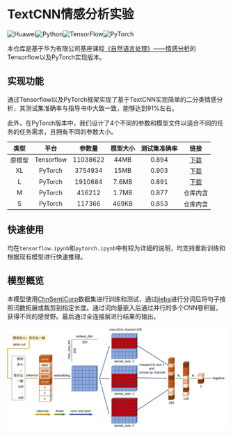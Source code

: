 # TextCNN情感分析实验

![Huawei](https://img.shields.io/badge/Huawei-%23FF0000.svg?style=for-the-badge&logo=huawei&logoColor=white)![Python](https://img.shields.io/badge/python-3670A0?style=for-the-badge&logo=python&logoColor=ffdd54)![TensorFlow](https://img.shields.io/badge/TensorFlow-%23FF6F00.svg?style=for-the-badge&logo=TensorFlow&logoColor=white)![PyTorch](https://img.shields.io/badge/PyTorch-%23EE4C2C.svg?style=for-the-badge&logo=PyTorch&logoColor=white)

本仓库是基于华为有限公司基座课程[《自然语言处理》——情感分析](https://connect.huaweicloud.com/courses/learn/course-v1:HuaweiX+CBUCNXA028+Self-paced/about)的Tensorflow以及PyTorch实现版本。

## 实现功能

通过Tensorflow以及PyTorch框架实现了基于TextCNN实现简单的二分类情感分析，其测试集准确率与指导书中大致一致，能够达到91%左右。

此外，在PyTorch版本中，我们设计了4个不同的参数和模型文件以适合不同的任务的任务需求，且拥有不同的参数大小。

|  类型  |    平台    |  参数量  | 模型大小 | 测试集准确率 |                             链接                             |
| :----: | :--------: | :------: | :------: | :----------: | :----------------------------------------------------------: |
| 原模型 | Tensorflow | 11038622 |   44MB   |    0.894     | [下载](https://pan.baidu.com/s/1ekZin3XVA0OntkX4RbWIJw?pwd=5qkl ) |
|   XL   |  PyTorch   | 3754934  |   15MB   |    0.903     | [下载](https://pan.baidu.com/s/1ekZin3XVA0OntkX4RbWIJw?pwd=5qkl ) |
|   L    |  PyTorch   | 1910684  |  7.6MB   |    0.891     | [下载](https://pan.baidu.com/s/1ekZin3XVA0OntkX4RbWIJw?pwd=5qkl ) |
|   M    |  PyTorch   |  416212  |  1.7MB   |    0.877     |                           仓库内含                           |
|   S    |  PyTorch   |  117366  |  469KB   |    0.853     |                           仓库内含                           |

## 快速使用

均在`tensorflow.ipynb`和`pytorch.ipynb`中有较为详细的说明，均支持重新训练和根据现有模型进行快速推理。

## 模型概览

本模型使用[ChnSentiCorp](https://www.sciencedirect.com/science/article/abs/pii/S0957417407001534)数据集进行训练和测试，通过[jieba](https://github.com/fxsjy/jieba)进行分词后将句子按照词数拓展或裁剪到指定长度。通过词向量嵌入后通过并行的多个CNN卷积层，获得不同的感受野。最后通过全连接层进行结果的输出。

![TextCNN](figure/model.svg)

